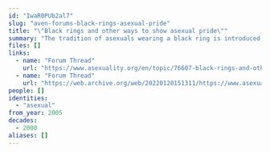 ```yaml
---
id: "IwaR0PUb2al7"
slug: "aven-forums-black-rings-asexual-pride"
title: "\"Black rings and other ways to show asexual pride\""
summary: "The tradition of asexuals wearing a black ring is introduced in an AVEN forum thread"
files: []
links:
  - name: "Forum Thread"
    url: "https://www.asexuality.org/en/topic/76607-black-rings-and-other-ways-to-show-asexual-pride/"
  - name: "Forum Thread"
    url: "https://web.archive.org/web/20220120151311/https://www.asexuality.org/en/topic/76607-black-rings-and-other-ways-to-show-asexual-pride/"
people: []
identities:
  - "asexual"
from_year: 2005
decades:
  - 2000
aliases: []
---
```


